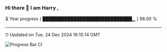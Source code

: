 ### Hi there 👋 I am Harry , 

⏳ Year progress { █████████████████████████████▁ } 98.00 %

---

⏰ Updated on Tue, 24 Dec 2024 16:15:14 GMT

![Progress Bar CI](https://github.com/duykhang68/duykhang68/workflows/Progress%20Bar%20CI/badge.svg)
